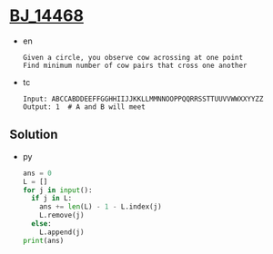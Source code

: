 # [BJ_14468](https://acmicpc.net/problem/14468)

* en

  ```en
  Given a circle, you observe cow acrossing at one point
  Find minimum number of cow pairs that cross one another
  ```

* tc

  ```tc
  Input: ABCCABDDEEFFGGHHIIJJKKLLMMNNOOPPQQRRSSTTUUVVWWXXYYZZ
  Output: 1  # A and B will meet
  ```

## Solution

* py

  ```py
  ans = 0
  L = []
  for j in input():
    if j in L:
      ans += len(L) - 1 - L.index(j)
      L.remove(j)
    else:
      L.append(j)
  print(ans)
  ```
